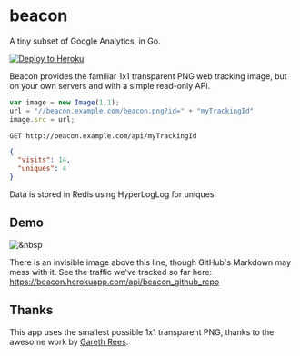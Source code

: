 # beacon
A tiny subset of Google Analytics, in Go.

[![Deploy to Heroku](https://www.herokucdn.com/deploy/button.png)](https://heroku.com/deploy)

Beacon provides the familiar 1x1 transparent PNG web tracking image, but on your own servers and with a simple read-only API.

```javascript
var image = new Image(1,1);
url = "//beacon.example.com/beacon.png?id=" + "myTrackingId" 
image.src = url;
```

`GET http://beacon.example.com/api/myTrackingId`
```json
{
  "visits": 14,
  "uniques": 4
}
```

Data is stored in Redis using HyperLogLog for uniques.

## Demo

![&nbsp](https://beacon.herokuapp.com/beacon.png?id=beacon_github_repo)

There is an invisible image above this line, though GitHub's Markdown may mess with it. See the traffic we've tracked so far here: https://beacon.herokuapp.com/api/beacon_github_repo

## Thanks

This app uses the smallest possible 1x1 transparent PNG, thanks to the awesome work by [Gareth Rees](http://garethrees.org/2007/11/14/pngcrush/).
